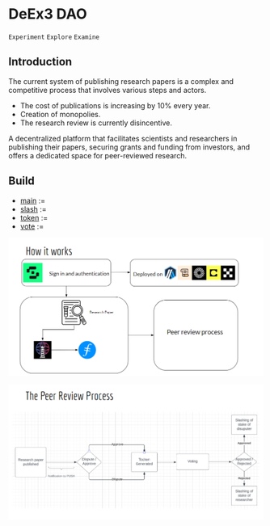 # **DeEx3 DAO**
``Experiment`` ``Explore`` ``Examine``
## Introduction
The current system of publishing research papers is a complex and competitive process that involves various steps and actors.
- The cost of publications is increasing by 10% every year.
- Creation of monopolies.
- The research review is currently disincentive.

A decentralized platform that facilitates scientists and researchers in publishing their papers, securing grants and funding from investors, and offers a dedicated space for peer-reviewed research.
## Build
- [main](https://github.com/DeCarb-ETH/ethindia-solidity/blob/main/main.sol) := 
- [slash](https://github.com/DeCarb-ETH/ethindia-solidity/blob/main/slash.sol) :=
- [token](https://github.com/DeCarb-ETH/ethindia-solidity/blob/main/token.sol) :=
- [vote](https://github.com/DeCarb-ETH/ethindia-solidity/blob/main/vote.sol) :=

![Working Process](https://github.com/DeCarb-ETH/ethindia-solidity/blob/main/Working.png)

![Working Process](https://github.com/DeCarb-ETH/ethindia-solidity/blob/main/peer%20review%20process.png)



